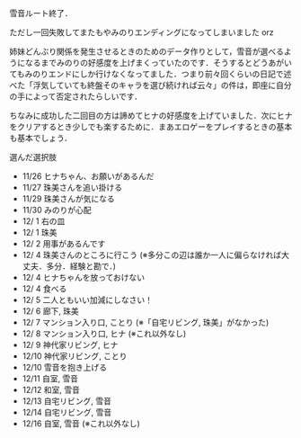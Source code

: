 雪音ルート終了．

ただし一回失敗してまたもやみのりエンディングになってしまいました orz

姉妹どんぶり関係を発生させるときのためのデータ作りとして，雪音が選べるようになるまでみのりの好感度を上げまくっていたのです．そうするとどうあがいてもみのりエンドにしか行けなくなってました．つまり前々回くらいの日記で述べた「浮気していても終盤そのキャラを選び続ければ云々」の件は，即座に自分の手によって否定されたらしいです．

ちなみに成功した二回目の方は諦めてヒナの好感度を上げていました．次にヒナをクリアするとき少しでも楽するために．まあエロゲーをプレイするときの基本も基本でしょう．

選んだ選択肢

* 11/26 ヒナちゃん、お願いがあるんだ
* 11/27 珠美さんを追い掛ける
* 11/29 珠美さんが気になる
* 11/30 みのりが心配
* 12/ 1 右の皿
* 12/ 1 珠美
* 12/ 2 用事があるんです
* 12/ 4 珠美さんのところに行こう (※多分この辺は誰か一人に偏らなければ大丈夫．多分．経験と勘で．)
* 12/ 4 ヒナちゃんを放っておけない
* 12/ 4 食べる
* 12/ 5 二人ともいい加減にしなさい！
* 12/ 6 廊下, 珠美
* 12/ 7 マンション入り口, ことり (※「自宅リビング, 珠美」がなかった)
* 12/ 8 マンション入り口, ヒナ (※これ以外なし)
* 12/ 9 神代家リビング, ヒナ
* 12/10 神代家リビング, ことり
* 12/10 雪音を抱き上げる
* 12/11 自室, 雪音
* 12/12 和室, 雪音
* 12/13 自宅リビング, 雪音
* 12/14 自宅リビング, 雪音
* 12/16 自室, 雪音 (※これ以外なし)
